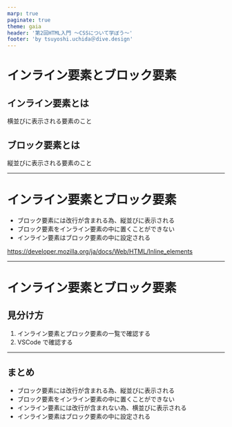 ```yaml
---
marp: true
paginate: true
theme: gaia
header: '第2回HTML入門 ～CSSについて学ぼう～'
footer: 'by tsuyoshi.uchida＠dive.design'
---
```


# インライン要素とブロック要素

## インライン要素とは

横並びに表示される要素のこと

## ブロック要素とは

縦並びに表示される要素のこと

---

# インライン要素とブロック要素

- ブロック要素には改行が含まれる為、縦並びに表示される
- ブロック要素をインライン要素の中に置くことができない
- インライン要素はブロック要素の中に設定される

https://developer.mozilla.org/ja/docs/Web/HTML/Inline_elements

---

# インライン要素とブロック要素

## 見分け方

1. インライン要素とブロック要素の一覧で確認する
2. VSCode で確認する

---

## まとめ

- ブロック要素には改行が含まれる為、縦並びに表示される
- ブロック要素をインライン要素の中に置くことができない
- インライン要素には改行が含まれない為、横並びに表示される
- インライン要素はブロック要素の中に設定される
